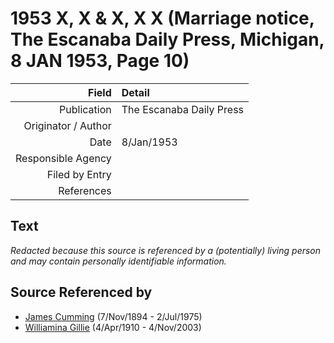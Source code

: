 ﻿---
layout: page
permalink: /sources/s12112448
---

# 1953 X, X & X, X X (Marriage notice, The Escanaba Daily Press, Michigan, 8 JAN 1953, Page 10)

Field | Detail
---:|:---
Publication | The Escanaba Daily Press
Originator / Author | 
Date | 8/Jan/1953
Responsible Agency | 
Filed by Entry | 
References | 

## Text

_Redacted because this source is referenced by a (potentially) living person and may contain personally identifiable information._

## Source Referenced by

* [James Cumming](../people/@492889@-james-cumming-b1894-11-7-d1975-7-2.md) (7/Nov/1894 - 2/Jul/1975)
* [Williamina Gillie](../people/@23770336@-williamina-gillie-b1910-4-4-d2003-11-4.md) (4/Apr/1910 - 4/Nov/2003)
